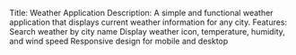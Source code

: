 Title: Weather Application
Description: A simple and functional weather application that displays current weather information for any city.
Features:
Search weather by city name
Display weather icon, temperature, humidity, and wind speed
Responsive design for mobile and desktop
